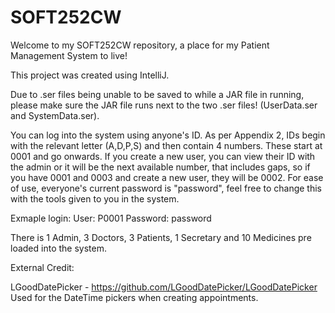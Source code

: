 # SOFT252CW

Welcome to my SOFT252CW repository, a place for my Patient Management System to live!

This project was created using IntelliJ.

Due to .ser files being unable to be saved to while a JAR file in running, please make sure the JAR file runs next to the two .ser files! (UserData.ser and SystemData.ser).

You can log into the system using anyone's ID. As per Appendix 2, IDs begin with the relevant letter (A,D,P,S) and then contain 4 numbers. These start at 0001 and go onwards. If you create a new user, you can view their ID with the admin or it will be the next available number, that includes gaps, so if you have 0001 and 0003 and create a new user, they will be 0002. For ease of use, everyone's current password is "password", feel free to change this with the tools given to you in the system. 

Exmaple login: 
User: P0001
Password: password

There is 1 Admin, 3 Doctors, 3 Patients, 1 Secretary and 10 Medicines pre loaded into the system.





External Credit:

LGoodDatePicker - https://github.com/LGoodDatePicker/LGoodDatePicker
Used for the DateTime pickers when creating appointments.

